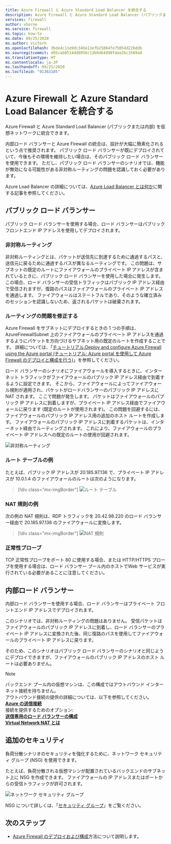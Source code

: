 ```yaml
---
title: Azure Firewall と Azure Standard Load Balancer を統合する
description: Azure Firewall と Azure Standard Load Balancer (パブリックまたは内部) を仮想ネットワークに統合できます。
services: firewall
author: vhorne
ms.service: firewall
ms.topic: how-to
ms.date: 09/25/2020
ms.author: victorh
ms.openlocfilehash: 3bde4c11e9dc34be13efb25864fe75054d22bddb
ms.sourcegitcommit: d95cab0514dd0956c13b9d64d98fdae2bc3569a0
ms.translationtype: HT
ms.contentlocale: ja-JP
ms.lasthandoff: 09/25/2020
ms.locfileid: "91363105"
---
```

# <a name="integrate-azure-firewall-with-azure-standard-load-balancer"></a>Azure Firewall と Azure Standard Load Balancer を統合する

Azure Firewall と Azure Standard Load Balancer (パブリックまたは内部) を仮想ネットワークに統合できます。 

内部ロード バランサーと Azure Firewall の統合は、設計が大幅に簡素化されるという点で推奨されます。 パブリック ロード バランサーが既にデプロイされていて、今後もその環境を維持したい場合は、そのパブリック ロード バランサーを使用できます。 ただし、パブリック ロード バランサーのシナリオでは、機能が無効になる可能性がある非対称ルーティングの問題を認識しておく必要があります。

Azure Load Balancer の詳細については、[Azure Load Balancer とは何か](../load-balancer/load-balancer-overview.md)に関する記事を参照してください。

## <a name="public-load-balancer"></a>パブリック ロード バランサー

パブリック ロード バランサーを使用する場合、ロード バランサーはパブリック フロントエンド IP アドレスを使用してデプロイされます。

### <a name="asymmetric-routing"></a>非対称ルーティング

非対称ルーティングとは、パケットが送信先に到達するために通過するパスと、送信元に戻るために通過するパスが異なるルーティングです。 この問題は、サブネットの既定のルートにファイアウォールのプライベート IP アドレスが含まれているときに、パブリック ロード バランサーを使用した場合に発生します。 この場合、ロード バランサーの受信トラフィックはパブリック IP アドレス経由で受信されますが、復路のパスはファイアウォールのプライベート IP アドレスを通過します。 ファイアウォールはステートフルであり、そのような確立済みのセッションを認識しないため、返されるパケットは破棄されます。

### <a name="fix-the-routing-issue"></a>ルーティングの問題を修正する

Azure Firewall をサブネットにデプロイするときの 1 つの手順は、AzureFirewallSubnet 上のファイアウォールのプライベート IP アドレスを通過するようにパケットを方向づけるサブネット用の既定のルートを作成することです。 詳細については、「[チュートリアル:Deploy and configure Azure Firewall using the Azure portal (チュートリアル: Azure portal を使用して Azure Firewall のデプロイと構成を行う)](tutorial-firewall-deploy-portal.md#create-a-default-route)」を参照してください。

ロード バランサーのシナリオにファイアウォールを導入するときに、インターネット トラフィックがファイアウォールのパブリック IP アドレス経由で到着するように設定できます。 そこから、ファイアウォールによってファイアウォール規則が適用され、パケットがロードバランサーのパブリック IP アドレスに NAT されます。 ここで問題が発生します。 パケットはファイアウォールのパブリック IP アドレスに到着しますが、プライベート IP アドレス経由でファイアウォールに戻ります (既定のルートが使用されます)。
この問題を回避するには、ファイアウォールのパブリック IP アドレス用の追加のホスト ルートを作成します。 ファイアウォールのパブリック IP アドレスに到着するパケットは、インターネット経由でルーティングされます。 これにより、ファイアウォールのプライベート IP アドレスへの既定のルートの使用が回避されます。

![非対称ルーティング](media/integrate-lb/Firewall-LB-asymmetric.png)

### <a name="route-table-example"></a>ルート テーブルの例

たとえば、パブリック IP アドレスが 20.185.97.136 で、プライベート IP アドレスが 10.0.1.4 のファイアウォールのルートは次のようになります。

> [!div class="mx-imgBorder"]
> ![ルート テーブル](media/integrate-lb/route-table.png)

### <a name="nat-rule-example"></a>NAT 規則の例

次の例の NAT 規則は、RDP トラフィックを 20.42.98.220 のロード バランサー経由で 20.185.97.136 のファイアウォールに変換します。

> [!div class="mx-imgBorder"]
> ![NAT 規則](media/integrate-lb/nat-rule-02.png)

### <a name="health-probes"></a>正常性プローブ

TCP 正常性プローブをポート 80 に使用する場合、または HTTP/HTTPS プローブを使用する場合は、ロード バランサー プール内のホストでWeb サービスが実行されている必要があることに注意してください。

## <a name="internal-load-balancer"></a>内部ロード バランサー

内部ロード バランサーを使用する場合、ロード バランサーはプライベート フロントエンド IP アドレスでデプロイされます。

このシナリオでは、非対称ルーティングの問題はありません。 受信パケットはファイアウォールのパブリック IP アドレスに到着し、ロード バランサーのプライベート IP アドレスに変換された後、同じ復路のパスを使用してファイアウォールのプライベート IP アドレスに戻ります。

そのため、このシナリオはパブリック ロード バランサーのシナリオと同じようにデプロイできますが、ファイアウォールのパブリック IP アドレスのホスト ルートは必要ありません。

>[!NOTE]
>バックエンド プール内の仮想マシンは、この構成ではアウトバウンド インターネット接続を持ちません。 </br> アウトバウンド接続の提供の詳細については、以下を参照してください。 </br> **[Azure の送信接続](../load-balancer/load-balancer-outbound-connections.md)**</br> 接続を提供するためのオプション: </br> **[送信専用のロード バランサーの構成](../load-balancer/egress-only.md)** </br> [**Virtual Network NAT とは**](../virtual-network/nat-overview.md)


## <a name="additional-security"></a>追加のセキュリティ

負荷分散シナリオのセキュリティを強化するために、ネットワーク セキュリティ グループ (NSG) を使用できます。

たとえば、負荷分散される仮想マシンが配置されているバックエンドのサブネット上に NSG を作成できます。 ファイアウォールの IP アドレスまたはポートからの受信トラフィックが許可されます。

![ネットワーク セキュリティ グループ](media/integrate-lb/nsg-01.png)

NSG について詳しくは、「[セキュリティ グループ](../virtual-network/security-overview.md)」をご覧ください。

## <a name="next-steps"></a>次のステップ

- [Azure Firewall のデプロイおよび構成](tutorial-firewall-deploy-portal.md)方法について説明します。